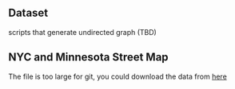 ## Dataset

scripts that generate undirected graph (TBD)

## NYC and Minnesota Street Map

The file is too large for git, you could download the data from [here](https://drive.google.com/drive/folders/19h3JlHP5Se9tB2Fee-m20heoA_lFB9Pc?usp=sharing)
